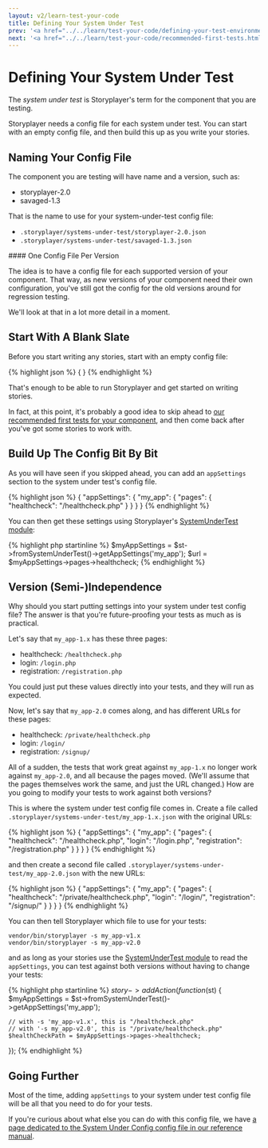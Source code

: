 ```yaml
---
layout: v2/learn-test-your-code
title: Defining Your System Under Test
prev: '<a href="../../learn/test-your-code/defining-your-test-environment.html">Prev: Designing Your Test Environment</a>'
next: '<a href="../../learn/test-your-code/recommended-first-tests.html">Next: Recommended First Tests</a>'
---
```

# Defining Your System Under Test

The _system under test_ is Storyplayer's term for the component that you are testing.

Storyplayer needs a config file for each system under test. You can start with an empty config file, and then build this up as you write your stories.

## Naming Your Config File

The component you are testing will have name and a version, such as:

* storyplayer-2.0
* savaged-1.3

That is the name to use for your system-under-test config file:

* `.storyplayer/systems-under-test/storyplayer-2.0.json`
* `.storyplayer/systems-under-test/savaged-1.3.json`

<div class="callout info" markdown="1">
#### One Config File Per Version

The idea is to have a config file for each supported version of your component. That way, as new versions of your component need their own configuration, you've still got the config for the old versions around for regression testing.

We'll look at that in a lot more detail in a moment.
</div>

## Start With A Blank Slate

Before you start writing any stories, start with an empty config file:

{% highlight json %}
{
}
{% endhighlight %}

That's enough to be able to run Storyplayer and get started on writing stories.

In fact, at this point, it's probably a good idea to skip ahead to [our recommended first tests for your component](recommended-first-tests.html), and then come back after you've got some stories to work with.

## Build Up The Config Bit By Bit

As you will have seen if you skipped ahead, you can add an `appSettings` section to the system under test's config file.

{% highlight json %}
{
	"appSettings": {
		"my_app": {
			"pages": {
				"healthcheck": "/healthcheck.php"
			}
		}
	}
}
{% endhighlight %}

You can then get these settings using Storyplayer's [SystemUnderTest module](../../modules/systemundertest/index.html):

{% highlight php startinline %}
$myAppSettings = $st->fromSystemUnderTest()->getAppSettings('my_app');
$url = $myAppSettings->pages->healthcheck;
{% endhighlight %}

## Version (Semi-)Independence

Why should you start putting settings into your system under test config file? The answer is that you're future-proofing your tests as much as is practical.

Let's say that `my_app-1.x` has these three pages:

* healthcheck: `/healthcheck.php`
* login: `/login.php`
* registration: `/registration.php`

You could just put these values directly into your tests, and they will run as expected.

Now, let's say that `my_app-2.0` comes along, and has different URLs for these pages:

* healthcheck: `/private/healthcheck.php`
* login: `/login/`
* registration: `/signup/`

All of a sudden, the tests that work great against `my_app-1.x` no longer work against `my_app-2.0`, and all because the pages moved. (We'll assume that the pages themselves work the same, and just the URL changed.) How are you going to modify your tests to work against both versions?

This is where the system under test config file comes in. Create a file called `.storyplayer/systems-under-test/my_app-1.x.json` with the original URLs:

{% highlight json %}
{
	"appSettings": {
		"my_app": {
			"pages": {
				"healthcheck": "/healthcheck.php",
				"login": "/login.php",
				"registration": "/registration.php"
			}
		}
	}
}
{% endhighlight %}

and then create a second file called `.storyplayer/systems-under-test/my_app-2.0.json` with the new URLs:

{% highlight json %}
{
	"appSettings": {
		"my_app": {
			"pages": {
				"healthcheck": "/private/healthcheck.php",
				"login": "/login/",
				"registration": "/signup/"
			}
		}
	}
}
{% endhighlight %}

You can then tell Storyplayer which file to use for your tests:

    vendor/bin/storyplayer -s my_app-v1.x
    vendor/bin/storyplayer -s my_app-v2.0

and as long as your stories use the [SystemUnderTest module](../../modules/system-under-test/index.html) to read the `appSettings`, you can test against both versions without having to change your tests:

{% highlight php startinline %}
$story->addAction(function($st) {
	$myAppSettings = $st->fromSystemUnderTest()->getAppSettings('my_app');

	// with -s 'my_app-v1.x', this is "/healthcheck.php"
	// with '-s my_app-v2.0', this is "/private/healthcheck.php"
	$healthCheckPath = $myAppSettings->pages->healthcheck;
});
{% endhighlight %}

## Going Further

Most of the time, adding `appSettings` to your system under test config file will be all that you need to do for your tests.

If you're curious about what else you can do with this config file, we have [a page dedicated to the System Under Config config file in our reference manual](../../using/configuration/system-under-test-config.html).